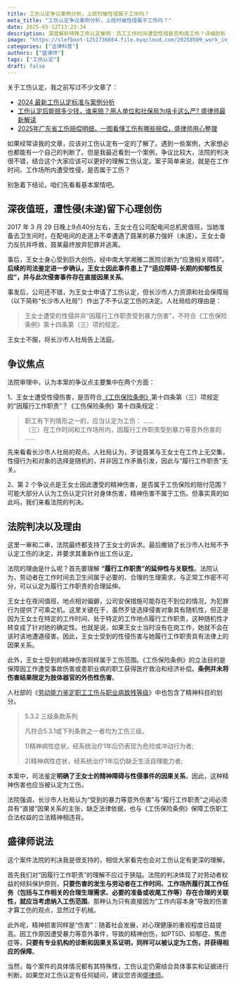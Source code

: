 ```yaml
---
title: 工伤认定争议案例分析，上班时被性侵属于工伤吗？
meta_title: "工伤认定争议案例分析，上班时被性侵属于工伤吗？"
date: 2025-05-12T13:23:34
description: 深度解析特殊工伤认定案例：员工工作时间遭受性侵是否构成工伤？详细剖析《工伤保险条例》中"履行工作职责"的法律延伸性，揭示精神伤害同样可认定为工伤的法律依据。通过真实判例阐明工伤认定的关键争议点、法院判决逻辑及人社部最新鉴定标准，为劳动者权益保护提供专业法律指导。
image: "https://slefboot-1251736664.file.myqcloud.com/20250509_work_injury_case_cover.webp"
categories: ["法律科普"]
authors: ["盛律师"]
tags: ["工伤认定"]
draft: false
---
```


关于工伤认定，我之前写过不少文章了：

- [2024 最新工伤认定标准与案例分析](https://shenglvshi.cn/work_related_injury)
- [工伤认定后能赔多少钱，谁来赔？用人单位和社保局为啥卡这么严? 盛律师最新解读](https://shenglvshi.cn/workers_compensation)
- [2025年广东省工伤赔偿明细，一图看懂工伤有哪些赔偿，盛律师用心整理](https://shenglvshi.cn/injury_details)

如果经常读我的文章，应该对工伤认定有一定的了解了。遇到一些案例，大家想必也都能有一个自己的判断了。但是我最近看到一个案例，争议比较大，法院的判决很不错，结合这个大家应该可以更好的理解工伤认定。案子简单来说，就是在工作时间、工作场所内遭受性侵，是否属于工伤？

别急着下结论，咱们先看看基本案情吧。

## 深夜值班，遭性侵(未遂)留下心理创伤

2017 年 3 月 29 日晚上9点40分左右，王女士在公司配电间总机房值班，当她准备去卫生间时，在配电间的走道上不幸遭遇了聂某的暴力强奸（未遂）。王女士奋力反抗并呼救，聂某最终放弃犯罪并逃离。

事后，王女士身心受到巨大创伤，经中南大学湘雅二医院诊断为“应激相关障碍”。**后续的司法鉴定进一步确认，王女士因此事件患上了“适应障碍-长期的抑郁性反应”，并与此次侵害事件存在直接因果关系**。

事发后，公司还不错，为王女士申请了工伤认定，但长沙市人力资源和社会保障局（以下简称“长沙市人社局”）作出了不予认定工伤的决定。人社局给的理由是：

> 王女士遭受的性侵并非“因履行工作职责受到暴力伤害”，不符合《工伤保险条例》第十四条第（三）项的规定。

王女士不服，将长沙市人社局告上法庭。

## 争议焦点

法院审理中，认为本案的争议点主要集中在两个方面：

1、王女士遭受性侵伤害，是否符合[《工伤保险条例》](https://www.gov.cn/zwgk/2005-05/20/content_144.htm)第十四条第（三）项规定的“因履行工作职责”？《工伤保险条例》第十四条规定：

> 职工有下列情形之一的，应当认定为工伤：
>  ……   
> （三）在工作时间和工作场所内，因履行工作职责受到暴力等意外伤害的
>  ……

先来看看长沙市人社局的观点。人社局认为，歹徒聂某与王女士在工作上无交集，性侵行为和对象的选择是随机的，并非因工作矛盾引发，因此与“履行工作职责”无关。

2、第 2 个争议点是王女士因此遭受的精神伤害，是否属于工伤保险的赔付范围？可能大部分人认为工伤认定只针对身体伤害，精神伤害不属于工伤。但事实真的如此吗，我们来看法院的判决。

## 法院判决以及理由

这里一审和二审，法院最终都支持了王女士的诉求。最后撤销了长沙市人社局不予认定工伤的决定，并要求其重新作出工伤认定。

法院的理由是什么呢？首先要理解 **“履行工作职责”的延伸性与关联性**。法院认为，劳动者在工作时间去卫生间属于必要的、合理的生理需求，与正常工作密不可分，可以认定为履行工作职责的合理延伸。

王女士在夜间值班，地点相对偏僻，公司安保措施可能存在不到位的情况，为犯罪行为提供了可乘之机。这里关键在于，虽然歹徒选择侵害对象具有随机性，但正是因为王女士在特定的工作时间、处于特定的工作地点履行工作职责，这种随机性才转变成了针对她的确定性。也就是说，如果王女士当时没有在岗工作，她就不会在该时该地遭遇侵害。因此，王女士受到的性侵伤害与她履行工作职责具有法律上的因果关系。

此外，王女士受到的精神伤害同样属于工伤范围。《工伤保险条例》的立法目的是保障因工作遭受事故伤害或患职业病的职工获得医疗救治和经济补偿。**条例并未将伤害结果限定为肢体器官的外伤性伤害**。

人社部的《[劳动能力鉴定职工工伤与职业病致残等级](https://m12333.cn/policy/apfw.html)》中也包含了精神科目的划分。

> 5.3.2 三级条款系列
> 
> 凡符合5.3.1或下列条款之一者均为工伤三级。  
> 
> 1)精神病性症状，经系统治疗1年后仍表现为危险或冲动行为者;  
> 
> 2)精神病性症状，经系统治疗1年后仍缺乏生活自理能力者;

本案中，司法鉴定**明确了王女士的精神障碍与性侵事件的因果关系**。因此，这种精神伤害也应当被认定为工伤。

法院强调，长沙市人社局认为“受到的暴力等意外伤害”与“履行工作职责”之间必须具有“直接”因果关系的主张，缺乏法律依据，也与《工伤保险条例》保障工伤职工合法权益的立法精神相违背。

## 盛律师说法

这个案件法院的判决我是很支持的，相信大家看完也会对工伤认定有更深的理解。

首先我们对“因履行工作职责”的理解不应过于狭隘。法院的判决体现了对劳动者权益的倾斜保护原则，**只要伤害的发生与劳动者在工作时间、工作场所履行其工作任务（包括与工作相关的合理生理需求、必要的准备或收尾工作等）存在合理的关联性，就应当考虑纳入工伤范围**。那种认为只有直接因为“工作内容本身”导致的伤害才算工伤的观点，显然过于机械。

此外呢，精神损害同样是“伤害”：随着社会发展，对心理健康的重视程度日益提高。因工作原因遭受暴力等意外事件，导致的精神创伤，如PTSD、抑郁症、焦虑症等，**只要有专业机构的诊断和因果关系证明，同样可以被认定为工伤，并获得相应的保障**。

当然，每个案件的具体情况都有其特殊性，工伤认定仍需结合具体事实和证据进行判断。如果您对工伤认定有任何疑问，建议您咨询[盛律师](https://shenglvshi.cn/contact)。